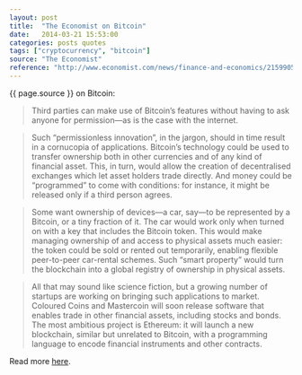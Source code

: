 ```yaml
---
layout: post
title:  "The Economist on Bitcoin"
date:   2014-03-21 15:53:00
categories: posts quotes
tags: ["cryptocurrency", "bitcoin"]
source: "The Economist"
reference: "http://www.economist.com/news/finance-and-economics/21599054-how-crypto-currency-could-become-internet-money-hidden-flipside"
---
```


{{ page.source }} on Bitcoin:

> Third parties can make use of Bitcoin’s features without having to ask anyone for permission—as is the case with the internet.

> Such “permissionless innovation”, in the jargon, should in time result in a cornucopia of applications. Bitcoin’s technology could be used to transfer ownership both in other currencies and of any kind of financial asset. This, in turn, would allow the creation of decentralised exchanges which let asset holders trade directly. And money could be “programmed” to come with conditions: for instance, it might be released only if a third person agrees.

> Some want ownership of devices—a car, say—to be represented by a Bitcoin, or a tiny fraction of it. The car would work only when turned on with a key that includes the Bitcoin token. This would make managing ownership of and access to physical assets much easier: the token could be sold or rented out temporarily, enabling flexible peer-to-peer car-rental schemes. Such “smart property” would turn the blockchain into a global registry of ownership in physical assets.

> All that may sound like science fiction, but a growing number of startups are working on bringing such applications to market. Coloured Coins and Mastercoin will soon release software that enables trade in other financial assets, including stocks and bonds. The most ambitious project is Ethereum: it will launch a new blockchain, similar but unrelated to Bitcoin, with a programming language to encode financial instruments and other contracts.

Read more [here]({{page.reference}}).